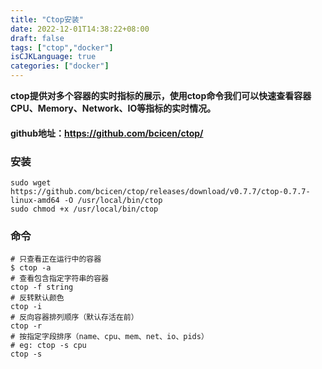 ```yaml
---
title: "Ctop安装"
date: 2022-12-01T14:38:22+08:00
draft: false
tags: ["ctop","docker"]
isCJKLanguage: true
categories: ["docker"]
---
```


**ctop提供对多个容器的实时指标的展示，使用ctop命令我们可以快速查看容器CPU、Memory、Network、IO等指标的实时情况。**

#### github地址：<https://github.com/bcicen/ctop/>

### 安装

```shell
sudo wget https://github.com/bcicen/ctop/releases/download/v0.7.7/ctop-0.7.7-linux-amd64 -O /usr/local/bin/ctop
sudo chmod +x /usr/local/bin/ctop
```

### 命令

```shell
# 只查看正在运行中的容器
$ ctop -a
# 查看包含指定字符串的容器
ctop -f string
# 反转默认颜色
ctop -i
# 反向容器排列顺序（默认存活在前）
ctop -r
# 按指定字段排序（name、cpu、mem、net、io、pids）
# eg: ctop -s cpu
ctop -s
```

